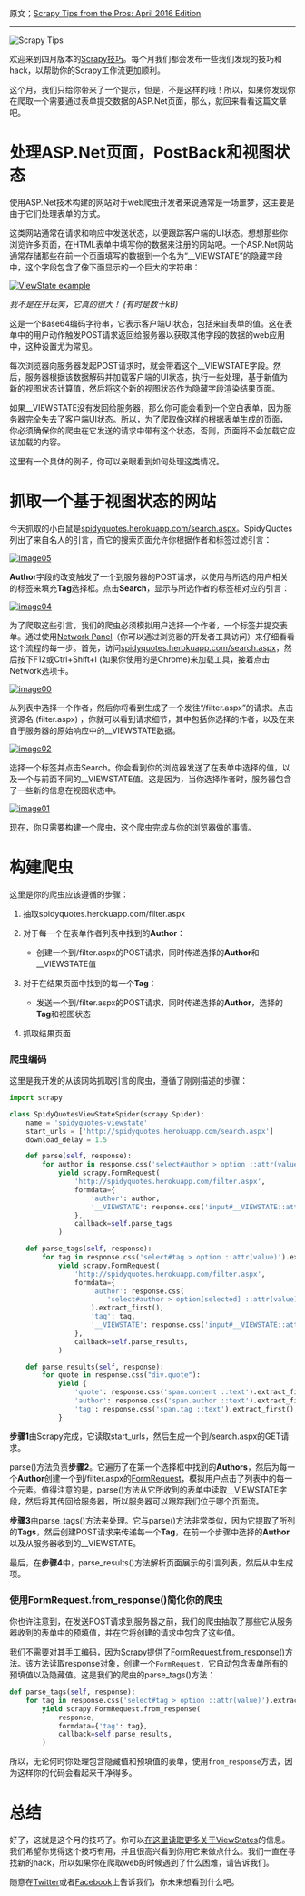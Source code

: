 原文；[Scrapy Tips from the Pros: April 2016 Edition](https://blog.scrapinghub.com/2016/04/20/scrapy-tips-from-the-pros-april-2016-edition/)

---

![Scrapy Tips](https://scrapinghub.files.wordpress.com/2016/04/scrapy-tips.png?w=648)

欢迎来到四月版本的[Scrapy技巧](https://blog.scrapinghub.com/category/scrapy-tips-from-the-pros/)。每个月我们都会发布一些我们发现的技巧和hack，以帮助你的Scrapy工作流更加顺利。

这个月，我们只给你带来了一个提示，但是，不是这样的哦！所以，如果你发现你在爬取一个需要通过表单提交数据的ASP.Net页面，那么，就回来看看这篇文章吧。

# 处理ASP.Net页面，PostBack和视图状态

使用ASP.Net技术构建的网站对于web爬虫开发者来说通常是一场噩梦，这主要是由于它们处理表单的方式。

这类网站通常在请求和响应中发送状态，以便跟踪客户端的UI状态。想想那些你浏览许多页面，在HTML表单中填写你的数据来注册的网站吧。一个ASP.Net网站通常存储那些在前一个页面填写的数据到一个名为“__VIEWSTATE”的隐藏字段中，这个字段包含了像下面显示的一个巨大的字符串：

[![ViewState example](https://scrapinghub.files.wordpress.com/2016/04/image032.png?w=648&amp;h=408)](https://scrapinghub.files.wordpress.com/2016/04/image032.png)

_我不是在开玩笑，它真的很大！ (有时是数十kB)_

这是一个Base64编码字符串，它表示客户端UI状态，包括来自表单的值。这在表单中的用户动作触发POST请求返回给服务器以获取其他字段的数据的web应用中，这种设置尤为常见。

每次浏览器向服务器发起POST请求时，就会带着这个__VIEWSTATE字段。然后，服务器根据该数据解码并加载客户端的UI状态，执行一些处理，基于新值为新的视图状态计算值，然后将这个新的视图状态作为隐藏字段渲染结果页面。

如果__VIEWSTATE没有发回给服务器，那么你可能会看到一个空白表单，因为服务器完全失去了客户端UI状态。所以，为了爬取像这样的根据表单生成的页面，你必须确保你的爬虫在它发送的请求中带有这个状态，否则，页面将不会加载它应该加载的内容。

这里有一个具体的例子，你可以亲眼看到如何处理这类情况。

# 抓取一个基于视图状态的网站

今天抓取的小白鼠是[spidyquotes.herokuapp.com/search.aspx](http://spidyquotes.herokuapp.com/search.aspx)。SpidyQuotes列出了来自名人的引言，而它的搜索页面允许你根据作者和标签过滤引言：

[![image05](https://scrapinghub.files.wordpress.com/2016/04/image052.png?w=300&amp;h=246)](https://scrapinghub.files.wordpress.com/2016/04/image052.png)

**Author**字段的改变触发了一个到服务器的POST请求，以使用与所选的用户相关的标签来填充**Tag**选择框。点击**Search**，显示与所选作者的标签相对应的引言：

[![image04](https://scrapinghub.files.wordpress.com/2016/04/image041.png?w=295&amp;h=300)](https://scrapinghub.files.wordpress.com/2016/04/image041.png)

为了爬取这些引言，我们的爬虫必须模拟用户选择一个作者，一个标签并提交表单。通过使用[Network Panel](https://developer.chrome.com/devtools)（你可以通过浏览器的开发者工具访问）来仔细看看这个流程的每一步。首先，访问[spidyquotes.herokuapp.com/search.aspx](http://spidyquotes.herokuapp.com/search.aspx)，然后按下F12或Ctrl+Shift+I (如果你使用的是Chrome)来加载工具，接着点击Network选项卡。

[![image00](https://scrapinghub.files.wordpress.com/2016/04/image001.png?w=648&amp;h=430)](https://scrapinghub.files.wordpress.com/2016/04/image001.png)

从列表中选择一个作者，然后你将看到生成了一个发往“/filter.aspx”的请求。点击资源名 (filter.aspx) ，你就可以看到请求细节，其中包括你选择的作者，以及在来自于服务器的原始响应中的__VIEWSTATE数据。

[![image02](https://scrapinghub.files.wordpress.com/2016/04/image022.png?w=648&amp;h=209)](https://scrapinghub.files.wordpress.com/2016/04/image022.png)

选择一个标签并点击Search。你会看到你的浏览器发送了在表单中选择的值，以及一个与前面不同的__VIEWSTATE值。这是因为，当你选择作者时，服务器包含了一些新的信息在视图状态中。

[![image01](https://scrapinghub.files.wordpress.com/2016/04/image011.png?w=648&amp;h=234)](https://scrapinghub.files.wordpress.com/2016/04/image011.png)

现在，你只需要构建一个爬虫，这个爬虫完成与你的浏览器做的事情。

# 构建爬虫

这里是你的爬虫应该遵循的步骤：

1.  抽取spidyquotes.herokuapp.com/filter.aspx
2.  对于每一个在表单作者列表中找到的**Author**：

    *   创建一个到/filter.aspx的POST请求，同时传递选择的**Author**和__VIEWSTATE值

3.  对于在结果页面中找到的每一个**Tag**：

    *   发送一个到/filter.aspx的POST请求，同时传递选择的**Author**，选择的**Tag**和视图状态

4.  抓取结果页面

### 爬虫编码

这里是我开发的从该网站抓取引言的爬虫，遵循了刚刚描述的步骤：
```py
import scrapy

class SpidyQuotesViewStateSpider(scrapy.Spider):
    name = 'spidyquotes-viewstate'
    start_urls = ['http://spidyquotes.herokuapp.com/search.aspx']
    download_delay = 1.5

    def parse(self, response):
        for author in response.css('select#author > option ::attr(value)').extract():
            yield scrapy.FormRequest(
                'http://spidyquotes.herokuapp.com/filter.aspx',
                formdata={
                    'author': author,
                    '__VIEWSTATE': response.css('input#__VIEWSTATE::attr(value)').extract_first()
                },
                callback=self.parse_tags
            )

    def parse_tags(self, response):
        for tag in response.css('select#tag > option ::attr(value)').extract():
            yield scrapy.FormRequest(
                'http://spidyquotes.herokuapp.com/filter.aspx',
                formdata={
                    'author': response.css(
                        'select#author > option[selected] ::attr(value)'
                    ).extract_first(),
                    'tag': tag,
                    '__VIEWSTATE': response.css('input#__VIEWSTATE::attr(value)').extract_first()
                },
                callback=self.parse_results,
            )

    def parse_results(self, response):
        for quote in response.css("div.quote"):
            yield {
                'quote': response.css('span.content ::text').extract_first(),
                'author': response.css('span.author ::text').extract_first(),
                'tag': response.css('span.tag ::text').extract_first(),
            }
```

**步骤1**由Scrapy完成，它读取start_urls，然后生成一个到/search.aspx的GET请求。

parse()方法负责**步骤2**。它遍历了在第一个选择框中找到的**Authors**，然后为每一个**Author**创建一个到/filter.aspx的[FormRequest](http://doc.scrapy.org/en/latest/topics/request-response.html#formrequest-objects)，模拟用户点击了列表中的每一个元素。值得注意的是，parse()方法从它所收到的表单中读取__VIEWSTATE字段，然后将其传回给服务器，所以服务器可以跟踪我们位于哪个页面流。

**步骤3**由parse_tags()方法来处理。它与parse()方法非常类似，因为它提取了所列的**Tags**，然后创建POST请求来传递每一个**Tag**，在前一个步骤中选择的**Author**以及从服务器收到的__VIEWSTATE。

最后，在**步骤4**中，parse_results()方法解析页面展示的引言列表，然后从中生成项。

### 使用FormRequest.from_response()简化你的爬虫

你也许注意到，在发送POST请求到服务器之前，我们的爬虫抽取了那些它从服务器收到的表单中的预填值，并在它将创建的请求中包含了这些值。

我们不需要对其手工编码，因为[Scrapy](http://scrapy.org/)提供了[FormRequest.from_response()](http://doc.scrapy.org/en/latest/topics/request-response.html#scrapy.http.FormRequest.from_response)方法。该方法读取response对象，创建一个`FormRequest`，它自动包含表单所有的预填值以及隐藏值。这是我们的爬虫的parse_tags()方法：
```py
def parse_tags(self, response):
    for tag in response.css('select#tag > option ::attr(value)').extract():
        yield scrapy.FormRequest.from_response(
            response,
            formdata={'tag': tag},
            callback=self.parse_results,
        )
```

所以，无论何时你处理包含隐藏值和预填值的表单，使用`from_response`方法，因为这样你的代码会看起来干净得多。

# 总结

好了，这就是这个月的技巧了。你可以[在这里读取更多关于ViewStates](http://msdn.microsoft.com/en-us/library/ms972976.aspx)的信息。我们希望你觉得这个技巧有用，并且很高兴看到你用它来做点什么。我们一直在寻找新的hack，所以如果你在爬取web的时候遇到了什么困难，请告诉我们。

随意在[Twitter](https://twitter.com/scrapinghub)或者[Facebook](https://www.facebook.com/ScrapingHub/)上告诉我们，你未来想看到什么吧。
